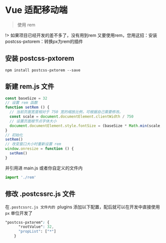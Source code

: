 # Vue 适配移动端

> 使用 rem

!> 如果项目已经开发的差不多了，没有用到rem 又要使用rem，您用这招：安装 postcss-pxtorem：转换px为rem的插件

## 安装 postcss-pxtorem

```
npm install postcss-pxtorem --save
```

## 新建 rem.js 文件

```js
const baseSize = 32
// 设置 rem 函数
function setRem () {
  // 当前页面宽度相对于 750 宽的缩放比例，可根据自己需要修改。
  const scale = document.documentElement.clientWidth / 750
  // 设置页面根节点字体大小
  document.documentElement.style.fontSize = (baseSize * Math.min(scale, 2)) + 'px'
}
// 初始化
setRem()
// 改变窗口大小时重新设置 rem
window.onresize = function () {
  setRem()
}
```

并引用进 main.js 或者你自定义的文件内

```js
import './rem'
```

## 修改 .postcssrc.js 文件

在`.postcssrc.js 文件内的 `plugins 添加以下配置，配后就可以在开发中直接使用 `px` 单位开发了

```css
"postcss-pxtorem": {
      "rootValue": 32,
      "propList": ["*"]
    }
```

